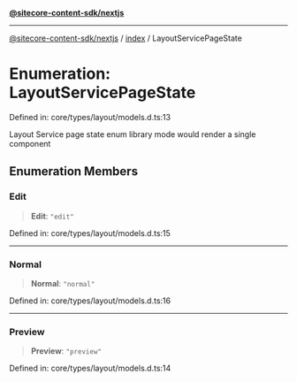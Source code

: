 [**@sitecore-content-sdk/nextjs**](../../README.md)

***

[@sitecore-content-sdk/nextjs](../../README.md) / [index](../README.md) / LayoutServicePageState

# Enumeration: LayoutServicePageState

Defined in: core/types/layout/models.d.ts:13

Layout Service page state enum
library mode would render a single component

## Enumeration Members

### Edit

> **Edit**: `"edit"`

Defined in: core/types/layout/models.d.ts:15

***

### Normal

> **Normal**: `"normal"`

Defined in: core/types/layout/models.d.ts:16

***

### Preview

> **Preview**: `"preview"`

Defined in: core/types/layout/models.d.ts:14
